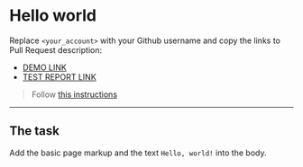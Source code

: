 # Hello world
Replace `<your_account>` with your Github username and copy the links to Pull Request description:
- [DEMO LINK](https://Lun4trick.github.io/layout_hello-world/)
- [TEST REPORT LINK](https://Lun4trick.github.io/layout_hello-world/report/html_report/)

> Follow [this instructions](https://mate-academy.github.io/layout_task-guideline/#how-to-solve-the-layout-tasks-on-github)
___

## The task 
Add the basic page markup and the text `Hello, world!` into the body.
